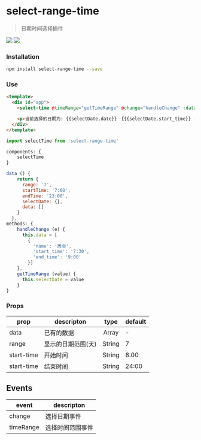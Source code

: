 # select-range-time

> 日期时间选择插件

![](https://github.com/zhouyangit/select-time-range/blob/master/src/assets/demo1.png?raw=true)
![](https://github.com/zhouyangit/select-time-range/blob/master/src/assets/demo2.png?raw=true)


### Installation
```bash
npm install select-range-time --save
```

### Use

```html
<template>
  <div id="app">
    <select-time @timeRange="getTimeRange" @change="handleChange" :data="data" :range="range" :start-time="startTime" :end-time="endTime"></select-time>

    <p>当前选择的日期为: {{selectDate.date}} 【{{selectDate.start_time}} -- {{selectDate.end_time}}】</p>
  </div>
</template>


```

``` js
import selectTime from 'select-range-time'

components: {
    selectTime
}

data () {
    return {
      range: '7',
      startTime: '7:00',
      endTime: '23:00',
      selectDate: {},
      data: []
    }
  },
methods: {
    handleChange (e) {
      this.data = [
        {
          'name': '周会',
          'start_time': '7:30',
          'end_time': '9:00'
        }]
    },
    getTimeRange (value) {
      this.selectDate = value
    }
}

```

### Props
prop              | descripton                   | type                   | default
------------------|------------------------------|:----------------------:|---------------------
data              | 已有的数据                     | Array                 | -
range             | 显示的日期范围(天)              | String                | 7
start-time        | 开始时间                       | String               | 8:00
start-time        | 结束时间                       | String                | 24:00

## Events
event             | descripton                  
------------------|-----------------------------
change         | 选择日期事件     
timeRange     | 选择时间范围事件 
